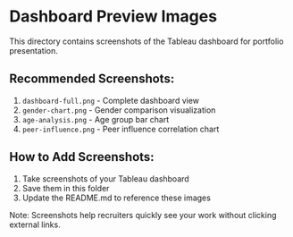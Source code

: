 # Dashboard Preview Images

This directory contains screenshots of the Tableau dashboard for portfolio presentation.

## Recommended Screenshots:
1. `dashboard-full.png` - Complete dashboard view
2. `gender-chart.png` - Gender comparison visualization  
3. `age-analysis.png` - Age group bar chart
4. `peer-influence.png` - Peer influence correlation chart

## How to Add Screenshots:
1. Take screenshots of your Tableau dashboard
2. Save them in this folder
3. Update the README.md to reference these images

Note: Screenshots help recruiters quickly see your work without clicking external links.
